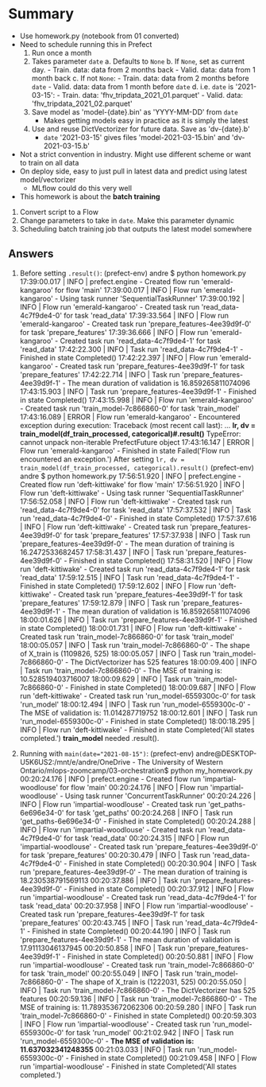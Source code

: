 # Summary
- Use homework.py (notebook from 01 converted)
- Need to schedule running this in Prefect
	1. Run once a month
	2. Takes parameter `date`
		a. Defaults to `None`
		b. If `None`, set as current day.
			- Train. data: data from 2 months back
			- Valid. data: data from 1 month back
		c. If not `None`:
			- Train. data: data from 2 months before `date`
			- Valid. data:	data from 1 month before `date`
		d. i.e. `date` is '2021-03-15':
			- Train. data: 'fhv_tripdata_2021_01.parquet'
			- Valid. data: 'fhv_tripdata_2021_02.parquet'
	3. Save model as 'model-{date}.bin' as 'YYYY-MM-DD' from `date`
		- Makes getting models easy in practice as it is simply the latest
	4. Use and reuse DictVectorizer for future data. Save as 'dv-{date}.b'
		- `date` '2021-03-15' gives files 'model-2021-03-15.bin' and 'dv-2021-03-15.b'
- Not a strict convention in industry. Might use different scheme or want to train on all data
- On deploy side, easy to just pull in latest data and predict using latest model/vectorizer
	- MLflow could do this very well
- This homework is about the **batch training**

1. Convert script to a Flow
2. Change parameters to take in `date`. Make this parameter dynamic
3. Scheduling batch training job that outputs the latest model somewhere

## Answers

1. Before setting `.result()`:
	(prefect-env) andre $ python homework.py 
	17:39:00.017 | INFO    | prefect.engine - Created flow run 'emerald-kangaroo' for flow 'main'
	17:39:00.017 | INFO    | Flow run 'emerald-kangaroo' - Using task runner 'SequentialTaskRunner'
	17:39:00.192 | INFO    | Flow run 'emerald-kangaroo' - Created task run 'read_data-4c7f9de4-0' for task 'read_data'
	17:39:33.564 | INFO    | Flow run 'emerald-kangaroo' - Created task run 'prepare_features-4ee39d9f-0' for task 'prepare_features'
	17:39:36.666 | INFO    | Flow run 'emerald-kangaroo' - Created task run 'read_data-4c7f9de4-1' for task 'read_data'
	17:42:22.300 | INFO    | Task run 'read_data-4c7f9de4-1' - Finished in state Completed()
	17:42:22.397 | INFO    | Flow run 'emerald-kangaroo' - Created task run 'prepare_features-4ee39d9f-1' for task 'prepare_features'
	17:42:22.714 | INFO    | Task run 'prepare_features-4ee39d9f-1' - The mean duration of validation is 16.859265811074096
	17:43:15.903 | INFO    | Task run 'prepare_features-4ee39d9f-1' - Finished in state Completed()
	17:43:15.998 | INFO    | Flow run 'emerald-kangaroo' - Created task run 'train_model-7c866860-0' for task 'train_model'
	17:43:16.089 | ERROR   | Flow run 'emerald-kangaroo' - Encountered exception during execution:
	Traceback (most recent call last):
	    ...
	    **lr, dv = train_model(df_train_processed, categorical)#.result()**
	TypeError: cannot unpack non-iterable PrefectFuture object
	17:43:16.147 | ERROR   | Flow run 'emerald-kangaroo' - Finished in state Failed('Flow run encountered an exception.')
   After setting `lr, dv = train_model(df_train_processed, categorical).result()`
	(prefect-env) andre $ python homework.py 
	17:56:51.920 | INFO    | prefect.engine - Created flow run 'deft-kittiwake' for flow 'main'
	17:56:51.920 | INFO    | Flow run 'deft-kittiwake' - Using task runner 'SequentialTaskRunner'
	17:56:52.058 | INFO    | Flow run 'deft-kittiwake' - Created task run 'read_data-4c7f9de4-0' for task 'read_data'
	17:57:37.532 | INFO    | Task run 'read_data-4c7f9de4-0' - Finished in state Completed()
	17:57:37.616 | INFO    | Flow run 'deft-kittiwake' - Created task run 'prepare_features-4ee39d9f-0' for task 'prepare_features'
	17:57:37.938 | INFO    | Task run 'prepare_features-4ee39d9f-0' - The mean duration of training is 16.2472533682457
	17:58:31.437 | INFO    | Task run 'prepare_features-4ee39d9f-0' - Finished in state Completed()
	17:58:31.520 | INFO    | Flow run 'deft-kittiwake' - Created task run 'read_data-4c7f9de4-1' for task 'read_data'
	17:59:12.515 | INFO    | Task run 'read_data-4c7f9de4-1' - Finished in state Completed()
	17:59:12.602 | INFO    | Flow run 'deft-kittiwake' - Created task run 'prepare_features-4ee39d9f-1' for task 'prepare_features'
	17:59:12.879 | INFO    | Task run 'prepare_features-4ee39d9f-1' - The mean duration of validation is 16.859265811074096
	18:00:01.626 | INFO    | Task run 'prepare_features-4ee39d9f-1' - Finished in state Completed()
	18:00:01.731 | INFO    | Flow run 'deft-kittiwake' - Created task run 'train_model-7c866860-0' for task 'train_model'
	18:00:05.057 | INFO    | Task run 'train_model-7c866860-0' - The shape of X_train is (1109826, 525)
	18:00:05.057 | INFO    | Task run 'train_model-7c866860-0' - The DictVectorizer has 525 features
	18:00:09.400 | INFO    | Task run 'train_model-7c866860-0' - The MSE of training is: 10.528519403716007
	18:00:09.629 | INFO    | Task run 'train_model-7c866860-0' - Finished in state Completed()
	18:00:09.687 | INFO    | Flow run 'deft-kittiwake' - Created task run 'run_model-6559300c-0' for task 'run_model'
	18:00:12.494 | INFO    | Task run 'run_model-6559300c-0' - The MSE of validation is: 11.014287719752
	18:00:12.601 | INFO    | Task run 'run_model-6559300c-0' - Finished in state Completed()
	18:00:18.295 | INFO    | Flow run 'deft-kittiwake' - Finished in state Completed('All states completed.')
   **train_model** needed .result().

2. Running with `main(date="2021-08-15")`:
	(prefect-env) andre@DESKTOP-U5K6US2:/mnt/e/andre/OneDrive - The University of Western Ontario/mlops-zoomcamp/03-orchestration$ python my_homework.py 
	00:20:24.176 | INFO    | prefect.engine - Created flow run 'impartial-woodlouse' for flow 'main'
	00:20:24.176 | INFO    | Flow run 'impartial-woodlouse' - Using task runner 'ConcurrentTaskRunner'
	00:20:24.226 | INFO    | Flow run 'impartial-woodlouse' - Created task run 'get_paths-6e696e34-0' for task 'get_paths'
	00:20:24.268 | INFO    | Task run 'get_paths-6e696e34-0' - Finished in state Completed()
	00:20:24.288 | INFO    | Flow run 'impartial-woodlouse' - Created task run 'read_data-4c7f9de4-0' for task 'read_data'
	00:20:24.315 | INFO    | Flow run 'impartial-woodlouse' - Created task run 'prepare_features-4ee39d9f-0' for task 'prepare_features'
	00:20:30.479 | INFO    | Task run 'read_data-4c7f9de4-0' - Finished in state Completed()
	00:20:30.904 | INFO    | Task run 'prepare_features-4ee39d9f-0' - The mean duration of training is 18.230538791569113
	00:20:37.886 | INFO    | Task run 'prepare_features-4ee39d9f-0' - Finished in state Completed()
	00:20:37.912 | INFO    | Flow run 'impartial-woodlouse' - Created task run 'read_data-4c7f9de4-1' for task 'read_data'
	00:20:37.958 | INFO    | Flow run 'impartial-woodlouse' - Created task run 'prepare_features-4ee39d9f-1' for task 'prepare_features'
	00:20:43.745 | INFO    | Task run 'read_data-4c7f9de4-1' - Finished in state Completed()
	00:20:44.190 | INFO    | Task run 'prepare_features-4ee39d9f-1' - The mean duration of validation is 17.91113046137945
	00:20:50.858 | INFO    | Task run 'prepare_features-4ee39d9f-1' - Finished in state Completed()
	00:20:50.881 | INFO    | Flow run 'impartial-woodlouse' - Created task run 'train_model-7c866860-0' for task 'train_model'
	00:20:55.049 | INFO    | Task run 'train_model-7c866860-0' - The shape of X_train is (1222031, 525)
	00:20:55.050 | INFO    | Task run 'train_model-7c866860-0' - The DictVectorizer has 525 features
	00:20:59.136 | INFO    | Task run 'train_model-7c866860-0' - The MSE of training is: 11.789353672062306
	00:20:59.280 | INFO    | Task run 'train_model-7c866860-0' - Finished in state Completed()
	00:20:59.303 | INFO    | Flow run 'impartial-woodlouse' - Created task run 'run_model-6559300c-0' for task 'run_model'
	00:21:02.942 | INFO    | Task run 'run_model-6559300c-0' - **The MSE of validation is: 11.637032341248355**
	00:21:03.033 | INFO    | Task run 'run_model-6559300c-0' - Finished in state Completed()
	00:21:09.458 | INFO    | Flow run 'impartial-woodlouse' - Finished in state Completed('All states completed.')  
